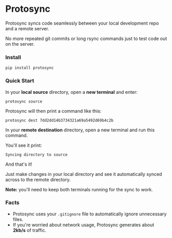 # Protosync

Protosync syncs code seamlessly between your local development repo and a remote server. 

No more repeated git commits or long rsync commands just to test code out on the server.


### Install
```
pip install protosync
```


### Quick Start

In your **local source** directory, open a **new terminal** and enter:
```
protosync source
```
Protosync will then print a command like this:
```
protosync dest 7dd2dd14b3734321a69a5492d69b4c2b
```
In your **remote destination** directory, open a new terminal and run this command.
 
You'll see it print:
```
Syncing directory to source
```

And that's it! 

Just make changes in your local directory and see it automatically synced across to the remote directory. 

**Note:** you'll need to keep both terminals running for the sync to work.

### Facts

* Protosync uses your ```.gitignore``` file to automatically ignore unnecessary files.
* If you're worried about network usage, Protosync generates about **2kb/s** of traffic.
